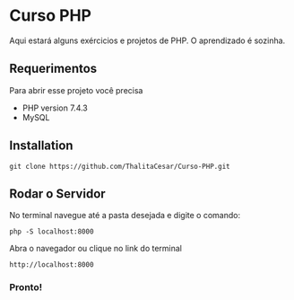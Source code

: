 # Curso PHP

Aqui estará alguns exércicios e projetos de PHP. O aprendizado é sozinha.

## Requerimentos
Para abrir esse projeto você precisa

* PHP version 7.4.3
* MySQL 

## Installation

```
git clone https://github.com/ThalitaCesar/Curso-PHP.git
```

## Rodar o Servidor
No terminal navegue até a pasta desejada e digite o comando: 

```
php -S localhost:8000

```

Abra o navegador ou clique no link do terminal

```
http://localhost:8000

```

### Pronto!

